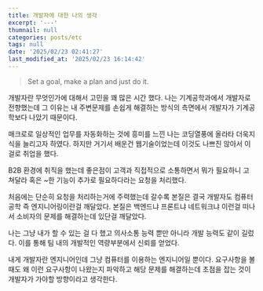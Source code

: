 ```yaml
---
title: 개발자에 대한 나의 생각
excerpt: '---'
thumnail: null
categories: posts/etc
tags: null
date: '2025/02/23 02:41:27'
last_modified_at: '2025/02/23 16:14:42'
---
```

> Set a goal, make a plan and just do it.


개발자란 무엇인가에 대해서 고민을 꽤 많은 시간 했다. 나는 기계공학과에서 개발자로 전향했는데 그 이유는 내 주변문제를 손쉽게 해결하는 방식의 측면에서 개발자가 기계공학보다 나았기 때문이다.

매크로로 일상적인 업무를 자동화하는 것에 흥미를 느낀 나는 코딩열풍에 올라타 더욱지식을 늘리고자 하였다. 하지만 거기서 배운건 웹기술이었는데 이것도 나쁘진 않아서 이걸로 취업을 했다.

B2B 환경에 취직을 했는데 좋은점이 고객과 직접적으로 소통하면서 뭐가 필요하니 고쳐달라 혹은 ~한 기능이 추가로 필요하다라는 요청을 처리했다.

처음에는 단순히 요청을 처리하는거에 주력했는데 갈수록 본질은 결국 개발자도 컴퓨터공학 즉 엔지니어링이란걸 깨달았다. 본질은 백엔드냐 프론트냐 네트워크냐 이런걸 떠나서 소비자의 문제를 해결하는데 있단걸 깨달았다.

나는 그냥 내가 할 수 있는 걸 다 했고 의사소통 능력 뿐만 아니라 개발 능력도 같이 길렀다. 이를 통해 팀 내의 개발적인 역량부분에서 신뢰를 얻었다.


내게 개발자란 엔지니어인데 그냥 컴퓨터를 이용하는 엔지니어일 뿐이다. 요구사항을 볼 때도 왜 이런 요구사항이 나왔는지 파악하고 해당 문제를 해결하는데 초점을 잡는 것이 개발자가 가야할 방향이라고 생각한다.
